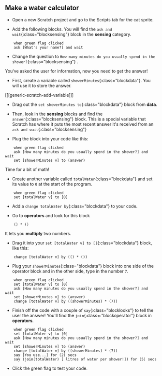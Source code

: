 ## Make a water calculator

+ Open a new Scratch project and go to the Scripts tab for the cat sprite.

+ Add the following blocks. You will find the `ask and wait`{:class="blocksensing"} block in the **sensing** category.

```blocks
    when green flag clicked
    ask [What's your name?] and wait
```

+ Change the question to `How many minutes do you usually spend in the shower?`{:class="blocksensing"} .

You've asked the user for information, now you need to get the answer! 

+ First, create a variable called `showerMinutes`{:class="blockdata"}. You will use it to store the answer.

[[[generic-scratch-add-variable]]]

+ Drag out the `set showerMinutes to`{:class="blockdata"} block from **data**.

+ Then, look in the **sensing** blocks and find the `answer`{:class="blocksensing"} block. This is a special variable that Scratch has where it puts the most recent answer it's received from an `ask and wait`{:class="blocksensing"}

+ Plug the block into your code like this:

```blocks
    when green flag clicked
    ask [How many minutes do you usually spend in the shower?] and wait
    set [showerMinutes v] to (answer)
```

Time for a bit of math! 

+ Create another variable called `totalWater`{:class="blockdata"} and set its value to `0` at the start of the program.

```blocks
    when green flag clicked
    set [totalWater v] to [0]
```

+ Add a `change totalWater by`{:class="blockdata"} to your code.

+ Go to **operators** and look for this block

```blocks
    () * ()
```

It lets you **multiply** two numbers.

+ Drag it into your `set [totalWater v] to []`{:class="blockdata"} block, like this:

```blocks
    change [totalWater v] by (() * ())
```

+ Plug your `showerMinutes`{:class="blockdata"} block into one side of the operator block and in the other side, type in the number `7`.

```blocks
    when green flag clicked
    set [totalWater v] to [0]
    ask [How many minutes do you usually spend in the shower?] and wait
    set [showerMinutes v] to (answer)
    change [totalWater v] by ((showerMinutes) * (7))
```

+ Finish off the code with a couple of `say`{:class="blocklooks"} to tell the user the answer! You'll find the `join`{:class=:"blockoperator"} block in **operators**.

```blocks
    when green flag clicked
    set [totalWater v] to [0]
    ask [How many minutes do you usually spend in the shower?] and wait
    set [showerMinutes v] to (answer)
    change [totalWater v] by ((showerMinutes) * (7))
    say [You use...] for (2) secs
    say (join(totalWater) [ litres of water per shower!]) for (5) secs
```

+ Click the green flag to test your code.
